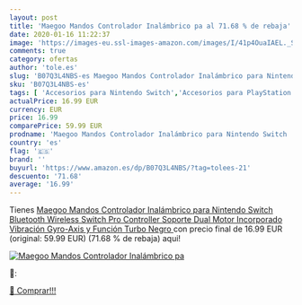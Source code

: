 ```yaml
---
layout: post
title: 'Maegoo Mandos Controlador Inalámbrico pa al 71.68 % de rebaja'
date: 2020-01-16 11:22:37
image: 'https://images-eu.ssl-images-amazon.com/images/I/41p4OuaIAEL._SL400_.jpg'
comments: true
category: ofertas
author: 'tole.es'
slug: 'B07Q3L4NBS-es Maegoo Mandos Controlador Inalámbrico para Nintendo Switch...'
sku: 'B07Q3L4NBS-es'
tags: [ 'Accesorios para Nintendo Switch','Accesorios para PlayStation 3','Accesorios para PlayStation 4','Accesorios para Xbox One','Auriculares gaming con micrófono para PlayStation 4','Auriculares gaming para Nintendo Switch','Auriculares gaming para PlayStation 3','Auriculares gaming para Xbox One','Hardware y juegos para Nintendo Switch','Hardware y juegos para PlayStation 3','Hardware y juegos para PlayStation 4','Hardware y juegos para Xbox One','Juegos para Nintendo Switch','Sistemas precursores y micro consolas','Videojuegos', ]
actualPrice: 16.99 EUR
currency: EUR
price: 16.99
comparePrice: 59.99 EUR
prodname: 'Maegoo Mandos Controlador Inalámbrico para Nintendo Switch  Bluetooth Wireless Switch Pro Controller Soporte Dual Motor Incorporado Vibración Gyro-Axis y Función Turbo  Negro '
country: 'es'
flag: '🇪🇸'
brand: ''
buyurl: 'https://www.amazon.es/dp/B07Q3L4NBS/?tag=tolees-21'
descuento: '71.68'
average: '16.99'
---
```


Tienes [Maegoo Mandos Controlador Inalámbrico para Nintendo Switch  Bluetooth Wireless Switch Pro Controller Soporte Dual Motor Incorporado Vibración Gyro-Axis y Función Turbo  Negro ](https://www.amazon.es/dp/B07Q3L4NBS/?tag=tolees-21) con precio final de  16.99 EUR (original: 59.99 EUR) (71.68 %  de rebaja) aqui!

[![Maegoo Mandos Controlador Inalámbrico pa](https://images-eu.ssl-images-amazon.com/images/I/41p4OuaIAEL._SL400_.jpg)](https://www.amazon.es/dp/B07Q3L4NBS/?tag=tolees-21)

🔎:


[🛒 Comprar!!!](https://www.amazon.es/dp/B07Q3L4NBS/?tag=tolees-21)
